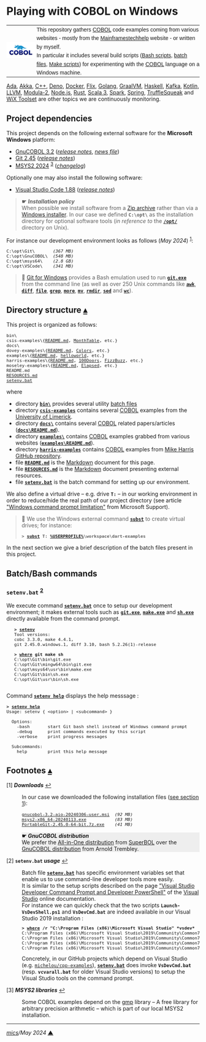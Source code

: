 # <span id="top">Playing with COBOL on Windows</span>

<table style="font-family:Helvetica,Arial;line-height:1.6;">
  <tr>
  <td style="border:0;padding:0 4px 0 0;min-width:60px;max-width:100px;">
    <a href="https://www.mainframestechhelp.com/tutorials/cobol/introduction.htm" rel="external"><img style="border:0;" src="docs/images/cobol.png" alt="COBOL language"/></a>
  </td>
  <td style="border:0;padding:0;vertical-align:text-top;">
    This repository gathers <a href="https://www.mainframestechhelp.com/tutorials/cobol/introduction.htm" rel="external">COBOL</a> code examples coming from various websites - mostly from the <a href="https://www.mainframestechhelp.com/tutorials/cobol/introduction.htm" rel="external">Mainframestechhelp</a> website - or written by myself.<br/>
    In particular it includes several build scripts (<a href="https://www.gnu.org/software/bash/manual/bash.html" rel="external">Bash scripts</a>, <a href="https://en.wikibooks.org/wiki/Windows_Batch_Scripting" rel="external">batch files</a>, <a href="https://makefiletutorial.com/" rel="external">Make scripts</a>) for experimenting with the <a href="https://www.mainframestechhelp.com/tutorials/cobol/introduction.htm" rel="external">COBOL</a> language on a Windows machine.
  </td>
  </tr>
</table>

[Ada][ada_examples], [Akka][akka_examples], [C++][cpp_examples], [Deno][deno_examples], [Docker][docker_examples], [Flix][flix_examples], [Golang][golang_examples], [GraalVM][graalvm_examples], [Haskell][haskell_examples], [Kafka][kafka_examples], [Kotlin][kotlin_examples], [LLVM][llvm_examples], [Modula-2][m2_examples], [Node.js][nodejs_examples], [Rust][rust_examples], [Scala 3][scala3_examples], [Spark][spark_examples], [Spring][spring_examples], [TruffleSqueak][trufflesqueak_examples] and [WiX Toolset][wix_examples] are other topics we are continuously monitoring.

## <span id="proj_deps">Project dependencies</span>

This project depends on the following external software for the **Microsoft Windows** platform:

- [GnuCOBOL 3.2][gnucobol_binaries] ([*release notes*][gnucobol_relnotes], [*news file*][gnucobol_news])
- [Git 2.45][git_releases] ([*release notes*][git_relnotes])
- [MSYS2 2024][msys2_downloads] <sup id="anchor_03">[3](#footnote_03)</sup> ([*changelog*][msys2_changelog])

Optionally one may also install the following software:

- [Visual Studio Code 1.88][vscode_downloads] ([*release notes*][vscode_relnotes])

> **&#9755;** ***Installation policy***<br/>
> When possible we install software from a [Zip archive][zip_archive] rather than via a [Windows installer][windows_installer]. In our case we defined **`C:\opt\`** as the installation directory for optional software tools (*in reference to* the [**`/opt/`**][unix_opt] directory on Unix).

For instance our development environment looks as follows (*May 2024*) <sup id="anchor_01">[1](#footnote_01)</sup>:

<pre style="font-size:80%;">
C:\opt\Git\       <i>(367 MB)</i>
C:\opt\GnuCOBOL\  <i>(548 MB)</i>
C:\opt\msys64\    <i>(2.8 GB)</i>
C:\opt\VSCode\    <i>(341 MB)</i>
</pre>

> **:mag_right:** [Git for Windows][git_releases] provides a Bash emulation used to run [**`git.exe`**][git_cli] from the command line (as well as over 250 Unix commands like [**`awk`**][man1_awk], [**`diff`**][man1_diff], [**`file`**][man1_file], [**`grep`**][man1_grep], [**`more`**][man1_more], [**`mv`**][man1_mv], [**`rmdir`**][man1_rmdir], [**`sed`**][man1_sed] and [**`wc`**][man1_wc]).

## <span id="structure">Directory structure</span> [**&#x25B4;**](#top)

This project is organized as follows:

<pre style="font-size:80%;">
bin\
csis-examples\{<a href="./csis-examples/README.md">README.md</a>, <a href="./csis-examples/MonthTable/">MonthTable</a>, etc.}
docs\
dovey-examples\{<a href="./dovey-examples/README.md">README.md</a>, <a href="./dovey-examples/Colors/">Colors</a>, etc.}
examples\{<a href="./examples/README.md">README.md</a>, <a href="examples/helloworld/">helloworld</a>, etc.}
harris-examples\{<a href="./harris-examples/README.md">README.md</a>, <a href="./harris-examples/100Doors/">100Doors</a>, <a href="./harris-examples/FizzBuzz/">FizzBuzz</a>, etc.}
moseley-examples\{<a href="./moseley-examples/README.md">README.md</a>, <a href="./moseley-examples/Elapsed/">Elapsed</a>, etc.}
README.md
<a href="RESOURCES.md">RESOURCES.md</a>
<a href="setenv.bat">setenv.bat</a>
</pre>

where

- directory [**`bin\`**](bin/) provides several utility [batch files][windows_batch_file]
- directory [**`csis-examples`**](./csis-examples/) contains several [COBOL] examples from the [University of Limerick](https://www.ul.ie/).
- directory [**`docs\`**](docs/) contains several [COBOL] related papers/articles ([**`docs\README.md`**](docs/README.md)).
- directory [**`examples\`**](examples/) contains [COBOL] examples grabbed from various websites ([**`examples\README.md`**](examples/README.md)).
- directory [**`harris-examples`**](./harris-examples/) contains [COBOL] examples from [Mike Harris GitHub repository](https://github.com/mikebharris/COBOL-katas).
- file [**`README.md`**](README.md) is the [Markdown][github_markdown] document for this page.
- file [**`RESOURCES.md`**](RESOURCES.md) is the [Markdown][github_markdown] document presenting external resources.
- file [**`setenv.bat`**](setenv.bat) is the batch command for setting up our environment.

We also define a virtual drive &ndash; e.g. drive **`T:`** &ndash; in our working environment in order to reduce/hide the real path of our project directory (see article ["Windows command prompt limitation"][windows_limitation] from Microsoft Support).
> **:mag_right:** We use the Windows external command [**`subst`**][windows_subst] to create virtual drives; for instance:
>
> <pre style="font-size:80%;">
> <b>&gt; <a href="https://docs.microsoft.com/en-us/windows-server/administration/windows-commands/subst">subst</a> T: <a href="https://en.wikipedia.org/wiki/Environment_variable#Default_values">%USERPROFILE%</a>\workspace\dart-examples</b>
> </pre>

In the next section we give a brief description of the batch files present in this project.

## <span id="commands">Batch/Bash commands</span>

### **`setenv.bat`** <sup id="anchor_02">[2](#footnote_02)</sup>

We execute command [**`setenv.bat`**](setenv.bat) once to setup our development environment; it makes external tools such as [**`git.exe`**][git_cli], [**`make.exe`**][make_cli] and [**`sh.exe`**][sh_cli] directly available from the command prompt.

   <pre style="font-size:80%;">
   <b>&gt; <a href="./setenv.bat">setenv</a></b>
   Tool versions:
   cobc 3.3.0, make 4.4.1,
   git 2.45.0.windows.1, diff 3.10, bash 5.2.26(1)-release
   &nbsp;
   <b>&gt; <a href="https://learn.microsoft.com/en-us/windows-server/administration/windows-commands/where">where</a> git make sh</b>
   C:\opt\Git\bin\git.exe
   C:\opt\Git\mingw64\bin\git.exe
   C:\opt\msys64\usr\bin\make.exe
   C:\opt\Git\bin\sh.exe
   C:\opt\Git\usr\bin\sh.exe
   </pre>

Command [**`setenv help`**](./setenv.bat) displays the help messsage :

<pre style="font-size:80%;">
<b>&gt; <a href="./setenv.bat">setenv help</a></b>
Usage: setenv { &lt;option> | &lt;subcommand> }
&nbsp;
  Options:
    -bash       start Git bash shell instead of Windows command prompt
    -debug      print commands executed by this script
    -verbose    print progress messages
&nbsp;
  Subcommands:
    help        print this help message
</pre>

## <span id="footnotes">Footnotes</span> [**&#x25B4;**](#top)

<span id="footnote_01">[1]</span> ***Downloads*** [↩](#anchor_01)

<dl><dd>
In our case we downloaded the following installation files (<a href="#proj_deps">see section 1</a>):
</p>
<pre style="font-size:80%;">
<a href="https://get-superbol.com/software/gnucobol-windows-installer/aio-release/">gnucobol-3.2-aio-20240306-user.msi</a>  <i>(92 MB)</i>
<a href="https://repo.msys2.org/distrib/x86_64/">msys2-x86_64-20240113.exe</a>          <i> (83 MB)</i>
<a href="https://git-scm.com/download/win">PortableGit-2.45.0-64-bit.7z.exe</a>    <i>(41 MB)</i>
</pre>
<p style="background-color:#eeeeee;">
<b>&#9755; <i>GnuCOBOL distribution</i></b><br/>
 We prefer the <a href="https://get-superbol.com/software/gnucobol-windows-installer/aio-release/">All-in-One distribution</a> from <a href="https://get-superbol.com/" rel="external">SuperBOL</a> over the <a href="https://www.arnoldtrembley.com/GnuCOBOL.htm">GnuCOBOL distribution</a> from Arnold Trembley.
</p>
</dd></dl>

<span id="footnote_02">[2]</span> **`setenv.bat` *usage*** [↩](#anchor_02)

<dl><dd>
Batch file <a href=./setenv.bat><code><b>setenv.bat</b></code></a> has specific environment variables set that enable us to use command-line developer tools more easily.
</dd>
<dd>It is similar to the setup scripts described on the page <a href="https://learn.microsoft.com/en-us/visualstudio/ide/reference/command-prompt-powershell" rel="external">"Visual Studio Developer Command Prompt and Developer PowerShell"</a> of the <a href="https://learn.microsoft.com/en-us/visualstudio/windows" rel="external">Visual Studio</a> online documentation.
</dd>
<dd>
For instance we can quickly check that the two scripts <code><b>Launch-VsDevShell.ps1</b></code> and <code><b>VsDevCmd.bat</b></code> are indeed available in our Visual Studio 2019 installation :
<pre style="font-size:80%;">
<b>&gt; <a href="https://learn.microsoft.com/en-us/windows-server/administration/windows-commands/where" rel="external">where</a> /r "C:\Program Files (x86)\Microsoft Visual Studio" *vsdev*</b>
C:\Program Files (x86)\Microsoft Visual Studio\2019\Community\Common7\Tools\Launch-VsDevShell.ps1
C:\Program Files (x86)\Microsoft Visual Studio\2019\Community\Common7\Tools\VsDevCmd.bat
C:\Program Files (x86)\Microsoft Visual Studio\2019\Community\Common7\Tools\vsdevcmd\core\vsdevcmd_end.bat
C:\Program Files (x86)\Microsoft Visual Studio\2019\Community\Common7\Tools\vsdevcmd\core\vsdevcmd_start.bat
</pre>
</dd>
<dd>
Concretely, in our GitHub projects which depend on Visual Studio (e.g. <a href="https://github.com/michelou/cpp-examples"><code>michelou/cpp-examples</code></a>), <a href="./setenv.bat"><code><b>setenv.bat</b></code></a> does invoke <code><b>VsDevCmd.bat</b></code> (resp. <code><b>vcvarall.bat</b></code> for older Visual Studio versions) to setup the Visual Studio tools on the command prompt. 
</dd></dl>

<span id="footnote_03">[3]</span> ***MSYS2 libraries*** [↩](#anchor_03)

<dl><dd>
Some COBOL examples depend on the <a href="https://packages.msys2.org/package/gmp" rel="external">gmp</a> library &ndash; A free library for arbitrary precision arithmetic &ndash; which is part of our local MSYS2 installation.
</dd></dl>

***

*[mics](https://lampwww.epfl.ch/~michelou/)/May 2024* [**&#9650;**](#top)
<span id="bottom">&nbsp;</span>

<!-- link refs -->

[ada_examples]: https://github.com/michelou/ada-examples
[akka_examples]: https://github.com/michelou/akka-examples
[cobol]: https://
[cpp_examples]: https://github.com/michelou/cpp-examples
[deno_examples]: https://github.com/michelou/deno-examples
[docker_examples]: https://github.com/michelou/docker-examples
[flix_examples]: https://github.com/michelou/flix-examples
[git_cli]: https://git-scm.com/docs/git
[git_releases]: https://git-scm.com/download/win
[git_relnotes]: https://raw.githubusercontent.com/git/git/master/Documentation/RelNotes/2.45.0.txt
[github_markdown]: https://github.github.com/gfm/
[gnucobol_binaries]: https://get-superbol.com/software/gnucobol-windows-installer/aio-release/
[gnucobol_news]: https://sourceforge.net/p/gnucobol/code/HEAD/tree/tags/gnucobol-3.2/NEWS
[gnucobol_relnotes]: https://gnucobol.sourceforge.io/index.html#Releases
[golang_examples]: https://github.com/michelou/golang-examples
[graalvm_examples]: https://github.com/michelou/graalvm-examples
[haskell_examples]: https://github.com/michelou/haskell-examples
[jmh]: https://openjdk.java.net/projects/code-tools/jmh/
[kafka_examples]: https://github.com/michelou/kafka-examples
[kotlin_examples]: https://github.com/michelou/kotlin-examples
[llvm_examples]: https://github.com/michelou/llvm-examples
[m2_examples]: https://github.com/michelou/m2-examples
[make_cli]: https://www.gnu.org/software/make/manual/html_node/Running.html
[man1_awk]: https://www.linux.org/docs/man1/awk.html
[man1_diff]: https://www.linux.org/docs/man1/diff.html
[man1_file]: https://www.linux.org/docs/man1/file.html
[man1_grep]: https://www.linux.org/docs/man1/grep.html
[man1_more]: https://www.linux.org/docs/man1/more.html
[man1_mv]: https://www.linux.org/docs/man1/mv.html
[man1_rmdir]: https://www.linux.org/docs/man1/rmdir.html
[man1_sed]: https://www.linux.org/docs/man1/sed.html
[man1_wc]: https://www.linux.org/docs/man1/wc.html
[msys2_changelog]: https://github.com/msys2/setup-msys2/blob/main/CHANGELOG.md
[msys2_downloads]: http://repo.msys2.org/distrib/x86_64/
[nodejs_examples]: https://github.com/michelou/nodejs-examples
[rust_examples]: https://github.com/michelou/rust-examples
[scala3_examples]: https://github.com/michelou/dotty-examples
[scala3_metaprogramming]: https://dotty.epfl.ch/docs/reference/metaprogramming/toc.html
[sh_cli]: https://man7.org/linux/man-pages/man1/sh.1p.html
[spark_examples]: https://github.com/michelou/spark-examples
[spring_examples]: https://github.com/michelou/spring-examples
[trufflesqueak_examples]: https://github.com/michelou/trufflesqueak-examples
[unix_opt]: https://tldp.org/LDP/Linux-Filesystem-Hierarchy/html/opt.html
[vscode_downloads]: https://code.visualstudio.com/#alt-downloads
[vscode_relnotes]: https://code.visualstudio.com/updates/
[windows_batch_file]: https://en.wikibooks.org/wiki/Windows_Batch_Scripting
[windows_installer]: https://docs.microsoft.com/en-us/windows/win32/msi/windows-installer-portal
[windows_limitation]: https://support.microsoft.com/en-gb/help/830473/command-prompt-cmd-exe-command-line-string-limitation
[windows_subst]: https://docs.microsoft.com/en-us/windows-server/administration/windows-commands/subst
[wix_examples]: https://github.com/michelou/wix-examples
[zip_archive]: https://www.howtogeek.com/178146/htg-explains-everything-you-need-to-know-about-zipped-files/
